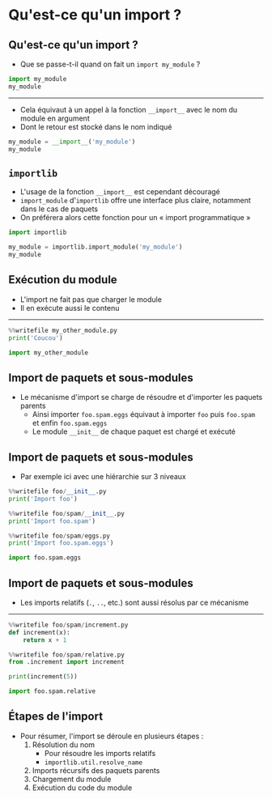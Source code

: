 # Qu'est-ce qu'un import ?

## Qu'est-ce qu'un import ?

- Que se passe-t-il quand on fait un `import my_module` ?

```python
import my_module
my_module
```

---

- Cela équivaut à un appel à la fonction `__import__` avec le nom du module en argument
- Dont le retour est stocké dans le nom indiqué

```python
my_module = __import__('my_module')
my_module
```

## `importlib`

- L'usage de la fonction `__import__` est cependant découragé
- `import_module` d'`importlib` offre une interface plus claire, notamment dans le cas de paquets
- On préférera alors cette fonction pour un « import programmatique »

```python
import importlib

my_module = importlib.import_module('my_module')
my_module
```

## Exécution du module

- L'import ne fait pas que charger le module
- Il en exécute aussi le contenu

---

```python
%%writefile my_other_module.py
print('Coucou')
```

```python
import my_other_module
```

## Import de paquets et sous-modules

- Le mécanisme d'import se charge de résoudre et d'importer les paquets parents
    - Ainsi importer `foo.spam.eggs` équivaut à importer `foo` puis `foo.spam` et enfin `foo.spam.eggs`
    - Le module `__init__` de chaque paquet est chargé et exécuté

## Import de paquets et sous-modules

- Par exemple ici avec une hiérarchie sur 3 niveaux

```python
%%writefile foo/__init__.py
print('Import foo')
```

```python
%%writefile foo/spam/__init__.py
print('Import foo.spam')
```

```python
%%writefile foo/spam/eggs.py
print('Import foo.spam.eggs')
```

```python
import foo.spam.eggs
```

## Import de paquets et sous-modules

- Les imports relatifs (`.`, `..`, etc.) sont aussi résolus par ce mécanisme

---

```python
%%writefile foo/spam/increment.py
def increment(x):
    return x + 1
```

```python
%%writefile foo/spam/relative.py
from .increment import increment

print(increment(5))
```

```python
import foo.spam.relative
```

## Étapes de l'import

- Pour résumer, l'import se déroule en plusieurs étapes :
    1. Résolution du nom
        - Pour résoudre les imports relatifs
        - `importlib.util.resolve_name`
    2. Imports récursifs des paquets parents
    3. Chargement du module
    4. Exécution du code du module
